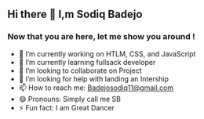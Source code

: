 ## Hi there 👋 I,m Sodiq Badejo

### Now that you are here, let me show you around ! 

<!--
**Saadiq-Byte/saadiq-Byte** is a ✨ _special_ ✨ repository because its `README.md` (this file) appears on your GitHub profile.

Here are some ideas to get you started:-->

- 🔭 I’m currently working on HTLM, CSS, and JavaScript
- 🌱 I’m currently learning fullsack developer
- 👯 I’m looking to collaborate on Project
- 🤔 I’m looking for help with landing an Intership
- 📫 How to reach me: Badejosodiq11@gmail.com
- 😄 Pronouns: Simply call me SB
- ⚡ Fun fact: I am Great Dancer


